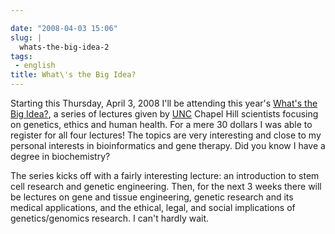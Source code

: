 ```yaml
---

date: "2008-04-03 15:06"
slug: |
  whats-the-big-idea-2
tags:
 - english
title: What\'s the Big Idea?
---
```


Starting this Thursday, April 3, 2008 I'll be attending this year's
[What's the Big Idea?](http://fridaycenter.unc.edu/pdep/wbi/index.htm),
a series of lectures given by [UNC](http://www.unc.edu) Chapel Hill
scientists focusing on genetics, ethics and human health. For a mere 30
dollars I was able to register for all four lectures! The topics are
very interesting and close to my personal interests in bioinformatics
and gene therapy. Did you know I have a degree in biochemistry?

The series kicks off with a fairly interesting lecture: an introduction
to stem cell research and genetic engineering. Then, for the next 3
weeks there will be lectures on gene and tissue engineering, genetic
research and its medical applications, and the ethical, legal, and
social implications of genetics/genomics research. I can't hardly wait.
